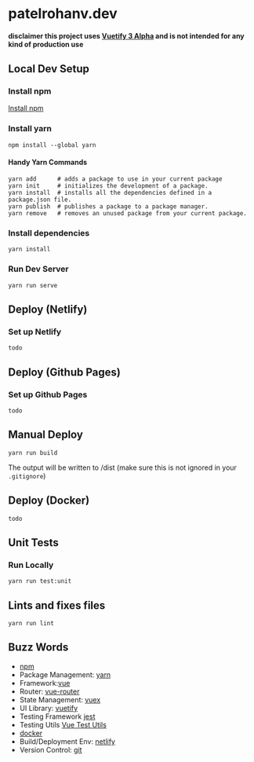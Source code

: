 # patelrohanv.dev
#### disclaimer this project uses [Vuetify 3 Alpha](https://next.vuetifyjs.com/en/getting-started/installation/) and is not intended for any kind of production use
## Local Dev Setup
### Install npm
[Install npm](https://docs.npmjs.com/downloading-and-installing-node-js-and-npm)
### Install yarn
```
npm install --global yarn
```
#### Handy Yarn Commands
```
yarn add      # adds a package to use in your current package 
yarn init     # initializes the development of a package.
yarn install  # installs all the dependencies defined in a package.json file.
yarn publish  # publishes a package to a package manager.
yarn remove   # removes an unused package from your current package.
```

### Install dependencies
```
yarn install
```

### Run Dev Server
```
yarn run serve
```

## Deploy (Netlify)
### Set up Netlify
```
todo
```

## Deploy (Github Pages)
### Set up Github Pages
```
todo
```

## Manual Deploy 
```
yarn run build
```
The output will be written to /dist (make sure this is not ignored in your `.gitignore`)

## Deploy (Docker)
```
todo
```

## Unit Tests
### Run Locally
```
yarn run test:unit
```

## Lints and fixes files
```
yarn run lint
```

## Buzz Words
- [npm](https://www.npmjs.com/)
- Package Management: [yarn](https://yarnpkg.com/)
- Framework:[vue](https://v3.vuejs.org/)
- Router: [vue-router](https://router.vuejs.org/)
- State Management: [vuex](https://vuex.vuejs.org/)
- UI Library: [vuetify](https://next.vuetifyjs.com/en/)
- Testing Framework [jest](https://jestjs.io/)
- Testing Utils [Vue Test Utils](https://next.vue-test-utils.vuejs.org/)
- [docker](https://www.docker.com/)
- Build/Deployment Env: [netlify](https://www.netlify.com/)
- Version Control: [git](https://git-scm.com/)